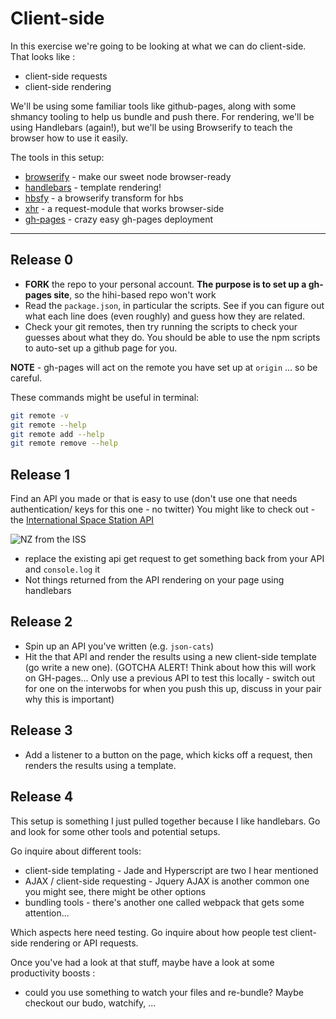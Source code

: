 # Client-side

In this exercise we're going to be looking at what we can do client-side.
That looks like :
 - client-side requests
 - client-side rendering

We'll be using some familiar tools like github-pages, along with some shmancy tooling to help us bundle and push there.
For rendering, we'll be using Handlebars (again!), but we'll be using Browserify to teach the browser how to use it easily.

The tools in this setup:

- [browserify](https://www.npmjs.com/package/browserify) - make our sweet node browser-ready
- [handlebars](http://handlebarsjs.com/) - template rendering!
- [hbsfy](https://www.npmjs.com/package/hbsfy) - a browserify transform for hbs
- [xhr](https://www.npmjs.com/package/xhr) - a request-module that works browser-side
- [gh-pages](https://www.npmjs.com/package/gh-pages) - crazy easy gh-pages deployment

---

## Release 0

- **FORK** the repo to your personal account. **The purpose is to set up a gh-pages site**, so the hihi-based repo won't work
- Read the `package.json`, in particular the scripts. See if you can figure out what each line does (even roughly) and guess how they are related.
- Check your git remotes, then try running the scripts to check your guesses about what they do. You should be able to use the npm scripts to auto-set up a github page for you.

**NOTE** - gh-pages will act on the remote you have set up at `origin` ... so be careful.

These commands might be useful in terminal:
```bash
git remote -v
git remote --help
git remote add --help
git remote remove --help
```
## Release 1


Find an API you made or that is easy to use (don't use one that needs authentication/ keys for this one - no twitter)
You might like to check out - the [International Space Station API](http://wheretheiss.at/w/developer)

![NZ from the ISS](nz_from_iss.png)

- replace the existing api get request to get something back from your API and `console.log` it
- Not things returned from the API rendering on your page using handlebars

## Release 2

- Spin up an API you've written (e.g. `json-cats`)
- Hit the that API and render the results using a new client-side template (go write a new one).
  (GOTCHA ALERT! Think about how this will work on GH-pages... Only use a previous API to test this locally - switch out for one on the interwobs for when you push this up, discuss in your pair why this is important)

## Release 3

- Add a listener to a button on the page, which kicks off a request, then renders the results using a template.

## Release 4

This setup is something I just pulled together because I like handlebars.  Go and look for some other tools and potential setups.

Go inquire about different tools:
- client-side templating - Jade and Hyperscript are two I hear mentioned
- AJAX / client-side requesting - Jquery AJAX is another common one you might see, there might be other options
- bundling tools - there's another one called webpack that gets some attention...

Which aspects here need testing. Go inquire about how people test client-side rendering or API requests.

Once you've had a look at that stuff, maybe have a look at some productivity boosts :
- could you use something to watch your files and re-bundle? Maybe checkout our budo, watchify, ...

